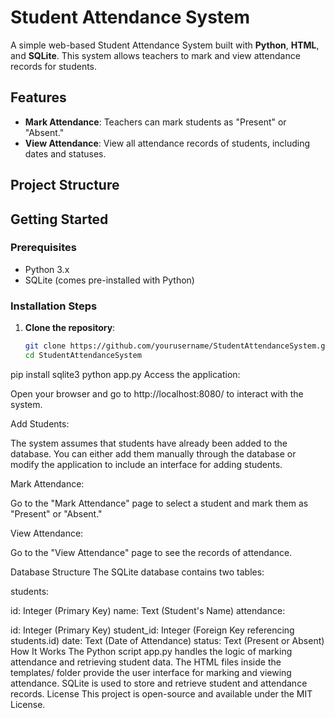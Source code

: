 # Student Attendance System

A simple web-based Student Attendance System built with **Python**, **HTML**, and **SQLite**. This system allows teachers to mark and view attendance records for students.

## Features

- **Mark Attendance**: Teachers can mark students as "Present" or "Absent."
- **View Attendance**: View all attendance records of students, including dates and statuses.

## Project Structure


## Getting Started

### Prerequisites

- Python 3.x
- SQLite (comes pre-installed with Python)

### Installation Steps

1. **Clone the repository**:

   ```bash
   git clone https://github.com/yourusername/StudentAttendanceSystem.git
   cd StudentAttendanceSystem
pip install sqlite3
python app.py
Access the application:

Open your browser and go to http://localhost:8080/ to interact with the system.

Add Students:

The system assumes that students have already been added to the database. You can either add them manually through the database or modify the application to include an interface for adding students.

Mark Attendance:

Go to the "Mark Attendance" page to select a student and mark them as "Present" or "Absent."

View Attendance:

Go to the "View Attendance" page to see the records of attendance.

Database Structure
The SQLite database contains two tables:

students:

id: Integer (Primary Key)
name: Text (Student's Name)
attendance:

id: Integer (Primary Key)
student_id: Integer (Foreign Key referencing students.id)
date: Text (Date of Attendance)
status: Text (Present or Absent)
How It Works
The Python script app.py handles the logic of marking attendance and retrieving student data.
The HTML files inside the templates/ folder provide the user interface for marking and viewing attendance.
SQLite is used to store and retrieve student and attendance records.
License
This project is open-source and available under the MIT License.

